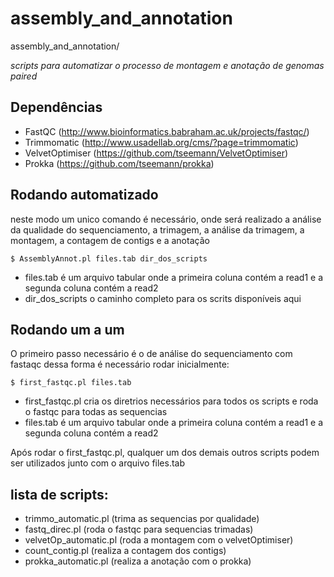 # assembly_and_annotation
assembly_and_annotation/

*scripts para automatizar o processo de montagem e anotação de genomas paired*

## Dependências
- FastQC (http://www.bioinformatics.babraham.ac.uk/projects/fastqc/)
- Trimmomatic (http://www.usadellab.org/cms/?page=trimmomatic)
- VelvetOptimiser (https://github.com/tseemann/VelvetOptimiser)
- Prokka (https://github.com/tseemann/prokka)

## Rodando automatizado
neste modo um unico comando é necessário, onde será realizado a análise da qualidade do sequenciamento, a trimagem, a análise da trimagem, a montagem, a contagem de contigs e a anotação


<!--sec data-title="Prompt: OS X and Linux" data-id="OSX_Linux_prompt" data-collapse=true ces-->

    $ AssemblyAnnot.pl files.tab dir_dos_scripts  

<!--endsec-->

- files.tab é um arquivo tabular onde a primeira coluna contém a read1 e a segunda coluna contém a read2
- dir_dos_scripts  o caminho completo para os scrits disponíveis aqui

## Rodando um a um
O primeiro passo necessário é o de análise do sequenciamento com fastaqc
dessa forma é necessário rodar inicialmente:

<!--sec data-title="Prompt: OS X and Linux" data-id="OSX_Linux_prompt" data-collapse=true ces-->

    $ first_fastqc.pl files.tab
    
<!--endsec-->

- first_fastqc.pl cria os diretrios necessários para todos os scripts e roda o fastqc para todas as sequencias
- files.tab é um arquivo tabular onde a primeira coluna contém a read1 e a segunda coluna contém a read2


Após rodar o first_fastqc.pl, qualquer um dos demais outros scripts podem ser utilizados junto com o arquivo files.tab

## lista de scripts:
- trimmo_automatic.pl (trima as sequencias por qualidade)
- fastq_direc.pl (roda o fastqc para sequencias trimadas)
- velvetOp_automatic.pl (roda a montagem com o velvetOptimiser)
- count_contig.pl (realiza a contagem dos contigs)
- prokka_automatic.pl (realiza a anotação com o prokka)
